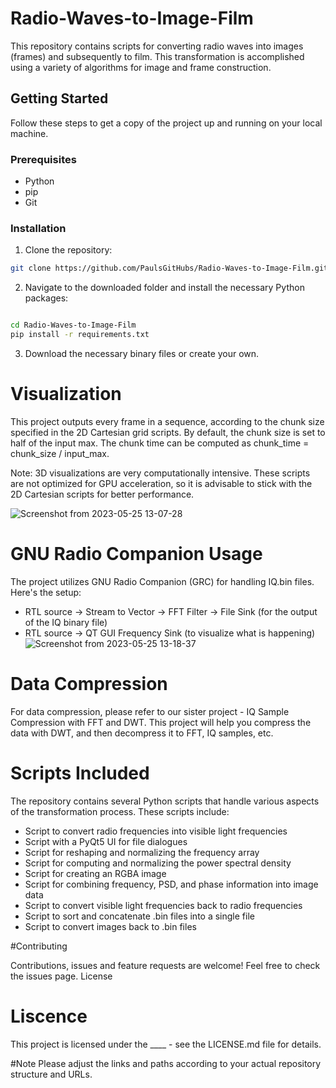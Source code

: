# Radio-Waves-to-Image-Film
This repository contains scripts for converting radio waves into images (frames) and subsequently to film. This transformation is accomplished using a variety of algorithms for image and frame construction.

## Getting Started

Follow these steps to get a copy of the project up and running on your local machine.

### Prerequisites

- Python
- pip
- Git

### Installation

1. Clone the repository:

```bash
git clone https://github.com/PaulsGitHubs/Radio-Waves-to-Image-Film.git
```
2. Navigate to the downloaded folder and install the necessary Python packages:

```bash

cd Radio-Waves-to-Image-Film
pip install -r requirements.txt
```
3. Download the necessary binary files or create your own.

# Visualization

This project outputs every frame in a sequence, according to the chunk size specified in the 2D Cartesian grid scripts. By default, the chunk size is set to half of the input max. The chunk time can be computed as chunk_time = chunk_size / input_max.

Note: 3D visualizations are very computationally intensive. These scripts are not optimized for GPU acceleration, so it is advisable to stick with the 2D Cartesian scripts for better performance.

![Screenshot from 2023-05-25 13-07-28](https://github.com/PaulsGitHubs/Radio-Waves-to-Image-Film/assets/102178068/cdb96dab-ed72-470e-babd-293d88acc63b)

# GNU Radio Companion Usage

The project utilizes GNU Radio Companion (GRC) for handling IQ.bin files. Here's the setup:
- RTL source -> Stream to Vector -> FFT Filter -> File Sink (for the output of the IQ binary file)
- RTL source -> QT GUI Frequency Sink (to visualize what is happening)
![Screenshot from 2023-05-25 13-18-37](https://github.com/PaulsGitHubs/Radio-Waves-to-Image-Film/assets/102178068/356fa74d-42a9-409b-9b6f-10251b33c5d6)

# Data Compression

For data compression, please refer to our sister project - IQ Sample Compression with FFT and DWT. This project will help you compress the data with DWT, and then decompress it to FFT, IQ samples, etc.

# Scripts Included

The repository contains several Python scripts that handle various aspects of the transformation process. These scripts include:
- Script to convert radio frequencies into visible light frequencies
- Script with a PyQt5 UI for file dialogues
- Script for reshaping and normalizing the frequency array
- Script for computing and normalizing the power spectral density
- Script for creating an RGBA image
- Script for combining frequency, PSD, and phase information into image data
- Script to convert visible light frequencies back to radio frequencies
- Script to sort and concatenate .bin files into a single file
- Script to convert images back to .bin files

#Contributing

Contributions, issues and feature requests are welcome! Feel free to check the issues page.
License

# Liscence
This project is licensed under the ____ - see the LICENSE.md file for details.

#Note
Please adjust the links and paths according to your actual repository structure and URLs.

